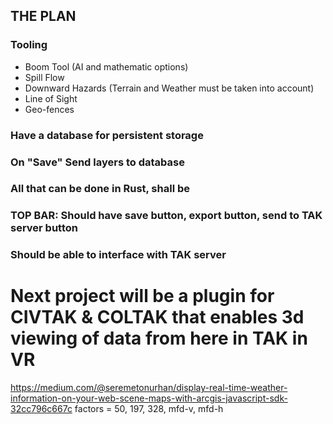 ## THE PLAN
### Tooling
- Boom Tool (AI and mathematic options)
- Spill Flow
- Downward Hazards (Terrain and Weather must be taken into account)
- Line of Sight
- Geo-fences
### Have a database for persistent storage
### On "Save" Send layers to database
### All that can be done in Rust, shall be
### TOP BAR: Should have save button, export button, send to TAK server button
### Should be able to interface with TAK server

# Next project will be a plugin for CIVTAK & COLTAK that enables 3d viewing of data from here in TAK in VR
https://medium.com/@seremetonurhan/display-real-time-weather-information-on-your-web-scene-maps-with-arcgis-javascript-sdk-32cc796c667c
factors = 50, 197, 328, mfd-v, mfd-h

